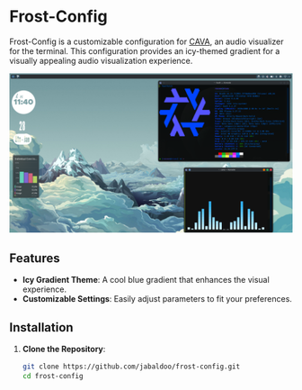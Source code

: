 # Frost-Config

Frost-Config is a customizable configuration for [CAVA](https://github.com/karlstav/cava), an audio visualizer for the terminal. This configuration provides an icy-themed gradient for a visually appealing audio visualization experience.

![CAVA Icy Gradient Screenshot](https://github.com/jabaldoo/frost-config/blob/main/screenshots/Screenshot_20250128_114035.png)

## Features

- **Icy Gradient Theme**: A cool blue gradient that enhances the visual experience.
- **Customizable Settings**: Easily adjust parameters to fit your preferences.

## Installation

1. **Clone the Repository**:

   ```bash
   git clone https://github.com/jabaldoo/frost-config.git
   cd frost-config

